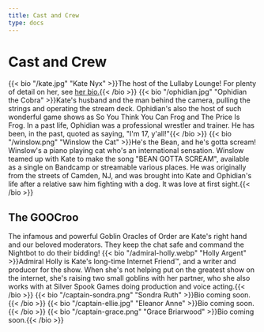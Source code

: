 ```yaml
---
title: Cast and Crew
type: docs
---
```


# Cast and Crew

{{< bio "/kate.jpg" "Kate Nyx" >}}The host of the Lullaby Lounge!  For plenty of detail on her, see <a href="https://www.katenyx.com/bio-1">her bio.</a>{{< /bio >}}
{{< bio "/ophidian.jpg" "Ophidian the Cobra" >}}Kate's husband and the man behind the camera, pulling the strings and operating the stream deck.  Ophidian's also the host of such wonderful game shows as So You Think You Can Frog and The Price Is Frog.  In a past life, Ophidian was a professional wrestler and trainer.  He has been, in the past, quoted as saying, "I'm 17, y'all!"{{< /bio >}}
{{< bio "/winslow.png" "Winslow the Cat" >}}He's the Bean, and he's gotta scream!  Winslow's a piano playing cat who's an international sensation.  Winslow teamed up with Kate to make the song "BEAN GOTTA SCREAM", available as a single on Bandcamp or streamable various places.  He was originally from the streets of Camden, NJ, and was brought into Kate and Ophidian's life after a relative saw him fighting with a dog.  It was love at first sight.{{< /bio >}}

## The GOOCroo

The infamous and powerful Goblin Oracles of Order are Kate's right hand and our beloved moderators.  They keep the chat safe and command the Nightbot to do their bidding!
{{< bio "/admiral-holly.webp" "Holly Argent" >}}Admiral Holly is Kate's long-time Internet Friend&trade;, and a writer and producer for the show.  When she's not helping put on the greatest show on the internet, she's raising two small goblins with her partner, who she also works with at Silver Spook Games doing production and voice acting.{{< /bio >}}
{{< bio "/captain-sondra.png" "Sondra Ruth" >}}Bio coming soon.{{< /bio >}}
{{< bio "/captain-ellie.jpg" "Eleanor Anne" >}}Bio coming soon.{{< /bio >}}
{{< bio "/captain-grace.png" "Grace Briarwood" >}}Bio coming soon.{{< /bio >}}
